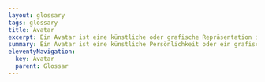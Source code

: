 ```yaml
---
layout: glossary
tags: glossary
title: Avatar
excerpt: Ein Avatar ist eine künstliche oder grafische Repräsentation in einer virtuellen Welt, oft verwendet in Gaming oder Social Media. Im Kontext von Chatbots repräsentiert der Avatar die Identität des Bots, kann individuell gestaltet werden und trägt zu einer spezifischen Nutzererfahrung bei.
summary: Ein Avatar ist eine künstliche Persönlichkeit oder ein grafischer Vertreter in einer virtuellen Welt, wie einem Chatbot, einem Videospiel oder in sozialen Medien. Avatare können in vielerlei Hinsicht gestaltet sein und oft menschliche Form annehmen oder ein Tier, ein Objekt oder ein Fantasiewesen darstellen. Sie dienen dazu, dem Benutzer eine Identität in der digitalen Welt zu geben. Bei einem Chatbot repräsentiert der Avatar die Identität des Bots und kann mit bestimmten Charakteristika, Verhaltensweisen und visuellen Merkmalen designed werden, um eine bestimmte Nutzererfahrung zu schaffen.
eleventyNavigation:
  key: Avatar
  parent: Glossar
---
```


